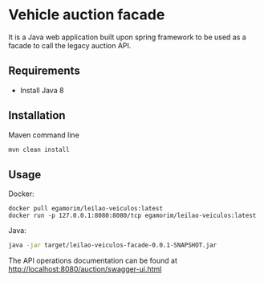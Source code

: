 # Vehicle auction facade

It is a Java web application built upon spring framework to be used as a facade to call the legacy auction API.

## Requirements
- Install Java 8

## Installation

Maven command line

```bash
mvn clean install
```

## Usage

Docker:
```
docker pull egamorim/leilao-veiculos:latest
docker run -p 127.0.0.1:8080:8080/tcp egamorim/leilao-veiculos:latest
```

Java:
```bash
java -jar target/leilao-veiculos-facade-0.0.1-SNAPSHOT.jar
```
The API operations documentation can be found at [http://localhost:8080/auction/swagger-ui.html](http://localhost:8080/auction/swagger-ui.html)

